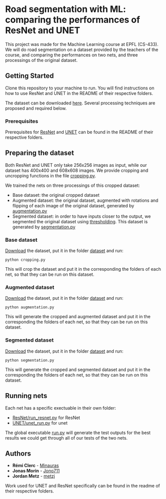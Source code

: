 # Road segmentation with ML: comparing the performances of ResNet and UNET

This project was made for the Machine Learning course at EPFL (CS-433). We will do road segmentation on a dataset provided by the teachers of the course, and comparing the performances on two nets, and three processings of the original dataset.

## Getting Started

Clone this repository to your machine to run. You will find instructions on how to use ResNet and UNET in the README of their respective folders.

The dataset can be downloaded [here](https://github.com/epfml/ML_course/tree/master/projects/project2/project_road_segmentation/Datasets). Several processing techniques are proposed and required below.

### Prerequisites

Prerequisites for [ResNet](ResNet/README.md) and [UNET](UNET/README.md) can be found in the README of their respective folders.

## Preparing the dataset

Both ResNet and UNET only take 256x256 images as input, while our dataset has 400x400 and 608x608 images. We provide cropping and uncropping functions in the file [cropping.py](cropping.py).

We trained the nets on three processings of this cropped dataset:
* Base dataset: the original cropped dataset
* Augmented dataset: the original dataset, augmented with rotations and flipping of each image of the original dataset, generated by [augmentation.py](augmentation.py)
* Segmented dataset: in order to have inputs closer to the output, we segmented the original dataset using [thresholding](https://en.wikipedia.org/wiki/Thresholding_(image_processing)). This dataset is generated by [segmentation.py](segmentation.py)

### Base dataset
[Download](https://github.com/epfml/ML_course/tree/master/projects/project2/project_road_segmentation/Datasets) the dataset, put it in the folder [dataset](dataset) and run:
```
python cropping.py
```
This will crop the dataset and put it in the corresponding the folders of each net, so that they can be run on this dataset.

### Augmented dataset
[Download](https://github.com/epfml/ML_course/tree/master/projects/project2/project_road_segmentation/Datasets) the dataset, put it in the folder [dataset](dataset) and run:
```
python augmentation.py
```
This will generate the cropped and augmented dataset and put it in the corresponding the folders of each net, so that they can be run on this dataset.

### Segmented dataset
[Download](https://github.com/epfml/ML_course/tree/master/projects/project2/project_road_segmentation/Datasets) the dataset, put it in the folder [dataset](dataset) and run:
```
python segmentation.py
```
This will generate the cropped and segmented dataset and put it in the corresponding the folders of each net, so that they can be run on this dataset.

## Running nets

Each net has a specific exectuable in their own folder:
* [ResNet/run_resnet.py](ResNet/run.py) for ResNet
* [UNET/unet_run.py](UNET/unet_run.py) for unet

The global executable [run.py](run.py) will generate the test outputs for the best results we could get through all of our tests of the two nets.

## Authors

* **Rémi Clerc**  - [Minauras](https://github.com/Minauras)
* **Jonas Morin** - [Jono711](https://github.com/Jono711)
* **Jordan Metz** - [metzj](https://github.com/metzj)

Work used for UNET and ResNet specifically can be found in the readme of their respective folders.
